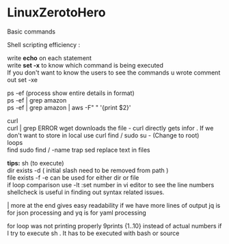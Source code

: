 # LinuxZerotoHero

Basic commands

Shell scripting efficiency :

write **echo** on each statement    
write **set -x** to know which command is being executed  
If you don't want to know the users to see the commands u wrote comment out set -xe  

ps -ef (process show entire details in format)  
ps -ef | grep amazon  
ps -ef | grep amazon | aws -F" " '{print $2}'

curl <URL>  
curl <URL> | grep ERROR 
wget downloads the file - curl directly gets infor  . If we don't want to store in local use curl
find / 
sudo su - (Change to root)  
loops  
find   sudo find / -name <name of file>
trap 
sed  replace text in files

**tips:**
sh <scriptname>  (to execute)  
dir exists -d ( initial slash need to be removed from path )  
file exists -f
-e can be used for either dir or file  
if loop comparison use -lt
:set number in vi editor to see the line numbers  
shellcheck is useful in finding out syntax related issues.   

| more at the end gives easy readability if we have more lines of output 
jq is for json processing and yq is for yaml processing


for loop was not printing properly 9prints {1..10} instead of actual numbers if I try to execute sh <scriptname>. It has to be executed with bash <scriptname> or source <scriptname> 



